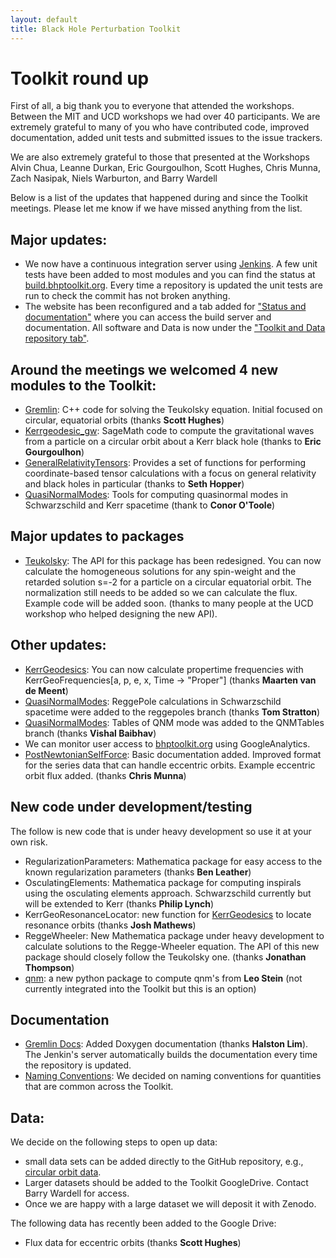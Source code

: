 ```yaml
---
layout: default
title: Black Hole Perturbation Toolkit
---
```


# Toolkit round up

First of all, a big thank you to everyone that attended the workshops. Between the MIT and UCD workshops we had over 40 participants. We are extremely grateful to many of you who have contributed code, improved documentation, added unit tests and submitted issues to the issue trackers.

We are also extremely grateful to those that presented at the Workshops Alvin Chua, Leanne Durkan, Eric Gourgoulhon, Scott Hughes, Chris Munna, Zach Nasipak, Niels Warburton, and Barry Wardell

Below is a list of the updates that happened during and since the Toolkit meetings. Please let me know if we have missed anything from the list.

## Major updates:

- We now have a continuous integration server using [Jenkins](https://jenkins.io/). A few unit tests have been added to most modules and you can find the status at [build.bhptoolkit.org](build.bhptoolkit.org.). Every time a repository is updated the unit tests are run to check the commit has not broken anything.
- The website has been reconfigured and a tab added for ["Status and documentation"](http://bhptoolkit.org/documentation.html) where you can access the build server and documentation. All software and Data is now under the ["Toolkit and Data repository tab"](http://bhptoolkit.org/toolkit.html).

## Around the meetings we welcomed 4 new modules to the Toolkit:

- [Gremlin](https://bhptoolkit.org/GremlinEq): C++ code for solving the Teukolsky equation. Initial focused on circular, equatorial orbits (thanks **Scott Hughes**)
- [Kerrgeodesic_gw](https://github.com/BlackHolePerturbationToolkit/kerrgeodesic_gw): SageMath code to compute the gravitational waves from a particle on a circular orbit about a Kerr black hole (thanks to **Eric Gourgoulhon**)
- [GeneralRelativityTensors](https://github.com/BlackHolePerturbationToolkit/GeneralRelativityTensors): Provides a set of functions for performing coordinate-based tensor calculations with a focus on general relativity and black holes in particular (thanks to **Seth Hopper**)
- [QuasiNormalModes](https://github.com/BlackHolePerturbationToolkit/QuasiNormalModes): Tools for computing quasinormal modes in Schwarzschild and Kerr spacetime (thank to **Conor O'Toole**)

## Major updates to packages

- [Teukolsky](https://github.com/BlackHolePerturbationToolkit/Teukolsky): The API for this package has been redesigned. You can now calculate the homogeneous solutions for any spin-weight and the retarded solution s=-2 for a particle on a circular equatorial orbit. The normalization still needs to be added so we can calculate the flux. Example code will be added soon. (thanks to many people at the UCD workshop who helped designing the new API).

## Other updates:

- [KerrGeodesics](https://bhptoolkit.org/KerrGeodesics): You can now calculate propertime frequencies with KerrGeoFrequencies[a, p, e, x, Time -> "Proper"] (thanks **Maarten van de Meent**)
- [QuasiNormalModes](https://github.com/BlackHolePerturbationToolkit/QuasiNormalModes): ReggePole calculations in Schwarzschild spacetime were added to the reggepoles branch (thanks **Tom Stratton**)
- [QuasiNormalModes](https://github.com/BlackHolePerturbationToolkit/QuasiNormalModes): Tables of QNM mode was added to the QNMTables branch (thanks **Vishal Baibhav**)
- We can monitor user access to [bhptoolkit.org](https://bhptoolkit.org) using GoogleAnalytics.
- [PostNewtonianSelfForce](https://bhptoolkit.org/PostNewtonianSelfForce/): Basic documentation added. Improved format for the series data that can handle eccentric orbits. Example eccentric orbit flux added.  (thanks **Chris Munna**)


## New code under development/testing

The follow is new code that is under heavy development so use it at your own risk.

- RegularizationParameters: Mathematica package for easy access to the known regularization parameters (thanks **Ben Leather**)
- OsculatingElements: Mathematica package for computing inspirals using the osculating elements approach. Schwarzschild currently but will be extended to Kerr (thanks **Philip Lynch**)
- KerrGeoResonanceLocator: new function for [KerrGeodesics](https://bhptoolkit.org/KerrGeodesics) to locate resonance orbits (thanks **Josh Mathews**)
- ReggeWheeler: New Mathematica package under heavy development to calculate solutions to the Regge-Wheeler equation. The API of this new package should closely follow the Teukolsky one. (thanks **Jonathan Thompson**)
- [qnm](https://pypi.org/project/qnm/): a new python package to compute qnm's from **Leo Stein** (not currently integrated into the Toolkit but this is an option)


## Documentation

- [Gremlin Docs](https://bhptoolkit.org/GremlinEq/doc/): Added Doxygen documentation (thanks **Halston Lim**). The Jenkin's server automatically builds the documentation every time the repository is updated.
- [Naming Conventions](http://bhptoolkit.org/conventions.html): We decided on naming conventions for quantities that are common across the Toolkit.


## Data:

We decide on the following steps to open up data:

- small data sets can be added directly to the GitHub repository, e.g., [circular orbit data](https://github.com/BlackHolePerturbationToolkit/CircularOrbitSelfForceData).
- Larger datasets should be added to the Toolkit GoogleDrive. Contact Barry Wardell for access.
- Once we are happy with a large dataset we will deposit it with Zenodo.

The following data has recently been added to the Google Drive:

- Flux data for eccentric orbits (thanks **Scott Hughes**)